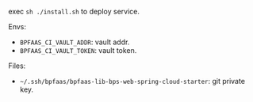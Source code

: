 exec `sh ./install.sh` to deploy service.

Envs:
  - `BPFAAS_CI_VAULT_ADDR`: vault addr.
  - `BPFAAS_CI_VAULT_TOKEN`: vault token.

Files:
  - `~/.ssh/bpfaas/bpfaas-lib-bps-web-spring-cloud-starter`: git private key.